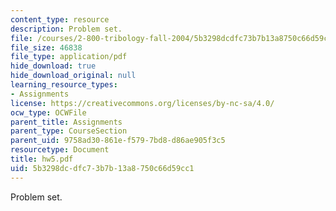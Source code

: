 ```yaml
---
content_type: resource
description: Problem set.
file: /courses/2-800-tribology-fall-2004/5b3298dcdfc73b7b13a8750c66d59cc1_hw5.pdf
file_size: 46838
file_type: application/pdf
hide_download: true
hide_download_original: null
learning_resource_types:
- Assignments
license: https://creativecommons.org/licenses/by-nc-sa/4.0/
ocw_type: OCWFile
parent_title: Assignments
parent_type: CourseSection
parent_uid: 9758ad30-861e-f579-7bd8-d86ae905f3c5
resourcetype: Document
title: hw5.pdf
uid: 5b3298dc-dfc7-3b7b-13a8-750c66d59cc1
---
```

Problem set.